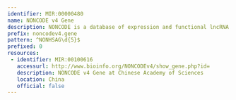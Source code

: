 ```yaml
---
identifier: MIR:00000480
name: NONCODE v4 Gene
description: NONCODE is a database of expression and functional lncRNA (long noncoding RNA) data obtained from microarray studies. LncRNAs have been shown to play key roles in various biological processes such as imprinting control, circuitry controlling pluripotency and differentiation, immune responses and chromosome dynamics. The collection references NONCODE version 4 and relates to gene regions.
prefix: noncodev4.gene
pattern: ^NONHSAG\d{5}$
prefixed: 0
resources:
 - identifier: MIR:00100616
   accessurl: http://www.bioinfo.org/NONCODEv4/show_gene.php?id=
   description: NONCODE v4 Gene at Chinese Academy of Sciences
   location: China
   official: false
---
```

